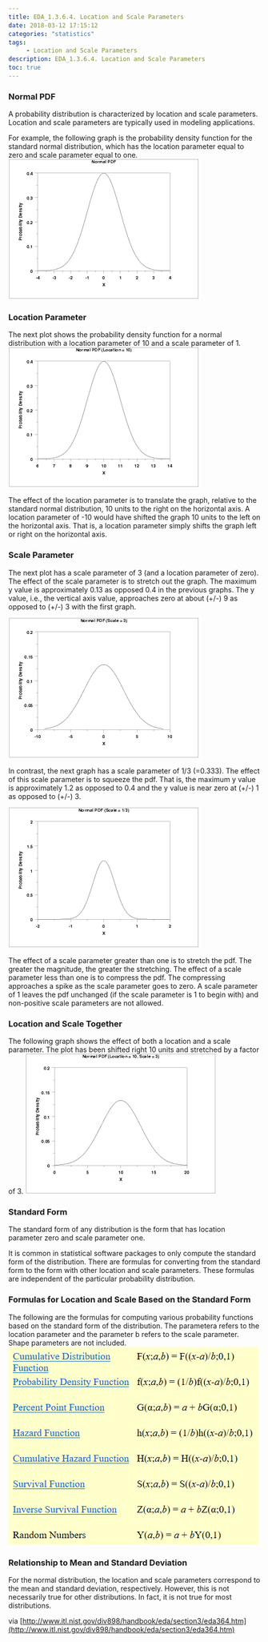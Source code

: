 ```yaml
---
title: EDA_1.3.6.4. Location and Scale Parameters
date: 2018-03-12 17:15:12
categories: "statistics"
tags:
     - Location and Scale Parameters
description: EDA_1.3.6.4. Location and Scale Parameters
toc: true
---
```

### Normal PDF
A probability distribution is characterized by location and scale parameters. Location and scale parameters are typically used in modeling applications.

For example, the following graph is the probability density function for the standard normal distribution, which has the location parameter equal to zero and scale parameter equal to one.
![](assets/EDA/norpdf.gif)

### Location Parameter
The next plot shows the probability density function for a normal distribution with a location parameter of 10 and a scale parameter of 1.
![](assets/EDA/norpdflo.gif)

The effect of the location parameter is to translate the graph, relative to the standard normal distribution, 10 units to the right on the horizontal axis. A location parameter of -10 would have shifted the graph 10 units to the left on the horizontal axis.
That is, a location parameter simply shifts the graph left or right on the horizontal axis.

### Scale Parameter
The next plot has a scale parameter of 3 (and a location parameter of zero). The effect of the scale parameter is to stretch out the graph. The maximum y value is approximately 0.13 as opposed 0.4 in the previous graphs. The y value, i.e., the vertical axis value, approaches zero at about (+/-) 9 as opposed to (+/-) 3 with the first graph.

![](assets/EDA/norpdfs1.gif)

In contrast, the next graph has a scale parameter of 1/3 (=0.333). The effect of this scale parameter is to squeeze the pdf. That is, the maximum y value is approximately 1.2 as opposed to 0.4 and the y value is near zero at (+/-) 1 as opposed to (+/-) 3.

![](assets/EDA/norpdfs2.gif)

The effect of a scale parameter greater than one is to stretch the pdf. The greater the magnitude, the greater the stretching. The effect of a scale parameter less than one is to compress the pdf. The compressing approaches a spike as the scale parameter goes to zero. A scale parameter of 1 leaves the pdf unchanged (if the scale parameter is 1 to begin with) and non-positive scale parameters are not allowed.

### Location and Scale Together
The following graph shows the effect of both a location and a scale parameter. The plot has been shifted right 10 units and stretched by a factor of 3.
![](assets/EDA/norpdfls.gif)

### Standard Form
The standard form of any distribution is the form that has location parameter zero and scale parameter one.

It is common in statistical software packages to only compute the standard form of the distribution. There are formulas for converting from the standard form to the form with other location and scale parameters. These formulas are independent of the particular probability distribution.
### Formulas for Location and Scale Based on the Standard Form
The following are the formulas for computing various probability functions based on the standard form of the distribution. The parametera refers to the location parameter and the parameter b refers to the scale parameter. Shape parameters are not included.
![](assets/EDA/eda364_1.png)

### Relationship to Mean and Standard Deviation
For the normal distribution, the location and scale parameters correspond to the mean and standard deviation, respectively. However, this is not necessarily true for other distributions. In fact, it is not true for most distributions.

via [http://www.itl.nist.gov/div898/handbook/eda/section3/eda364.htm](http://www.itl.nist.gov/div898/handbook/eda/section3/eda364.htm)

